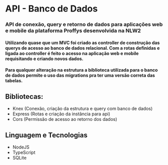# API - Banco de Dados

### API de conexão, query e retorno de dados para aplicações web e mobile da plataforma Proffys desenvolvida na NLW2

#### Utilizando quase que um MVC foi criado as controller de construção das querys de acesso ao banco de dados relacional. Com a rotas definidas e ligada ao controller é feito o acesso na aplicação web e mobile requisitando e criando novos dados.
#### Para qualquer alteração na estrutura a biblioteca utilizada para o banco de dados permite o uso das migrations pra ter uma versão correta das tabelas.

## Bibliotecas:
- Knex (Conexão, criação da estrutura e query com banco de dados)
- Express (Rotas e criação da instância para api)
- Cors (Permissão de acesso ao retorno dos dados)

## Linguagem e Tecnologias
- NodeJS
- TypeScript
- SQLite

